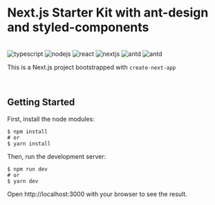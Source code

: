 # Next.js Starter Kit with ant-design and styled-components

<br/>

<span>
<img src="https://img.shields.io/badge/TypeScript-3178C6.svg" alt="typescript">
<img src="https://img.shields.io/badge/Node-18.12.0-339933.svg" alt="nodejs">
<img src="https://img.shields.io/badge/React-18.2.0-61DAFB.svg" alt="react">
<img src="https://img.shields.io/badge/Next-13.3.0-000000.svg" alt="nextjs" />
<img src="https://img.shields.io/badge/ant--design-5.4.5-EF443B.svg" alt="antd" />
<img src="https://img.shields.io/badge/styled--components-5.4.5-DB7093.svg" alt="antd" />
</span>

This is a Next.js project bootstrapped with `create-next-app`

<br/>

## Getting Started

First, install the node modules:

```
$ npm install 
# or
$ yarn install
```

Then, run the development server:

```
$ npm run dev
# or
$ yarn dev
```

Open http://localhost:3000 with your browser to see the result.
